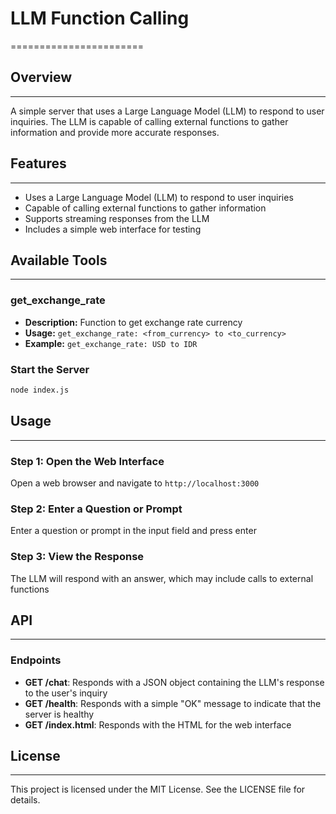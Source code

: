 # LLM Function Calling
=======================

## Overview
-----------

A simple server that uses a Large Language Model (LLM) to respond to user inquiries. The LLM is capable of calling external functions to gather information and provide more accurate responses.

## Features
------------

*   Uses a Large Language Model (LLM) to respond to user inquiries
*   Capable of calling external functions to gather information
*   Supports streaming responses from the LLM
*   Includes a simple web interface for testing

## Available Tools
-------------------

### get_exchange_rate

*   **Description:** Function to get exchange rate currency
*   **Usage:** `get_exchange_rate: <from_currency> to <to_currency>`
*   **Example:** `get_exchange_rate: USD to IDR`

### Start the Server

```bash
node index.js
```

## Usage
-----

### Step 1: Open the Web Interface

Open a web browser and navigate to `http://localhost:3000`

### Step 2: Enter a Question or Prompt

Enter a question or prompt in the input field and press enter

### Step 3: View the Response

The LLM will respond with an answer, which may include calls to external functions

## API
----

### Endpoints

*   **GET /chat**: Responds with a JSON object containing the LLM's response to the user's inquiry
*   **GET /health**: Responds with a simple "OK" message to indicate that the server is healthy
*   **GET /index.html**: Responds with the HTML for the web interface

## License
-------

This project is licensed under the MIT License. See the LICENSE file for details.
